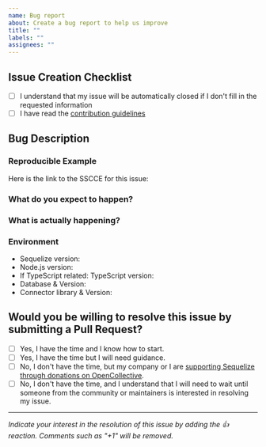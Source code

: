 ```yaml
---
name: Bug report
about: Create a bug report to help us improve
title: ""
labels: ""
assignees: ""
---
```


<!--
If you don't follow the issue template, your issue may be closed.

Remember to properly format your code in code blocks.

Please note this is an issue tracker, not a support forum.
For general questions, please use one of these:
- StackOverflow: https://stackoverflow.com/questions/tagged/sequelize.js
- GitHub discussions: https://github.com/sequelize/sequelize/discussions
-->

## Issue Creation Checklist

- [ ] I understand that my issue will be automatically closed if I don't fill in the requested information
- [ ] I have read the [contribution guidelines](https://github.com/sequelize/sequelize/blob/main/CONTRIBUTING.md)

## Bug Description

<!-- You can describe your issue here -->

### Reproducible Example

<!--
We almost always need a reproducible example (SSCCE) of your error.
You should use https://github.com/sequelize/sequelize-sscce to create one.

Please understand that your issue will be closed if you do not provide a reproducible example.
-->

Here is the link to the SSCCE for this issue:

<!--
We also accept pasting the relevant source code here, but it must follow the rules of SSCCE: http://sscce.org/
-->

### What do you expect to happen?

<!-- Explain what behavior you wanted/expected. You may include an output. -->

### What is actually happening?

<!-- Describe what happened. Including relevant details like complete stacktraces & the SQL output -->

### Environment

<!---
Please answer the questions below. If you don't, your issue will be closed.

To find the version numbers for the three systems below use the following commands:
- `npm list sequelize` / `yarn list --pattern sequelize` (v6 stable)
- `npm list @sequelize/core` / `yarn list --pattern @sequelize/core` (v7 alpha)
- `node -v`
- `npm list typescript` / `yarn list --pattern typescript` 
- 'Database' is which actual database system you're using. e.g. 'PostgreSQL 14', 'MariaDB 8', etc…
- 'Connector library' is the dependency sequelize requires you to install to interact with a given database type. 
  e.g. 'pg' or 'pg-native' for PostgreSQL, 'mysql2' for MySQL, 'tedious' for SQL Server, etc… (see README for complete list).
--->

- Sequelize version:
- Node.js version:
- If TypeScript related: TypeScript version:
- Database & Version:
- Connector library & Version:

## Would you be willing to resolve this issue by submitting a Pull Request?

<!-- Remember that first contributors are welcome! -->

- [ ] Yes, I have the time and I know how to start.
- [ ] Yes, I have the time but I will need guidance.
- [ ] No, I don't have the time, but my company or I are [supporting Sequelize through donations on OpenCollective](https://opencollective.com/sequelize).
- [ ] No, I don't have the time, and I understand that I will need to wait until someone from the community or maintainers is interested in resolving my issue.

---

<!-- do not delete this footer -->

*Indicate your interest in the resolution of this issue by adding the 👍 reaction. Comments such as "+1" will be removed.*
